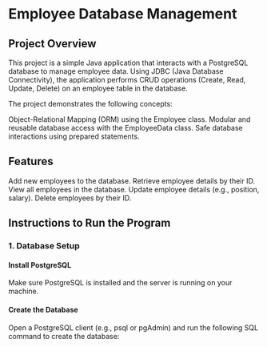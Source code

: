 # Employee Database Management

## Project Overview
This project is a simple Java application that interacts with a PostgreSQL database to manage employee data. Using JDBC (Java Database Connectivity), the application performs CRUD operations (Create, Read, Update, Delete) on an employee table in the database.

The project demonstrates the following concepts:

Object-Relational Mapping (ORM) using the Employee class.
Modular and reusable database access with the EmployeeData class.
Safe database interactions using prepared statements.
## Features
Add new employees to the database.
Retrieve employee details by their ID.
View all employees in the database.
Update employee details (e.g., position, salary).
Delete employees by their ID.
## Instructions to Run the Program
### 1. Database Setup

#### Install PostgreSQL
Make sure PostgreSQL is installed and the server is running on your machine.
#### Create the Database
Open a PostgreSQL client (e.g., psql or pgAdmin) and run the following SQL command to create the database:

